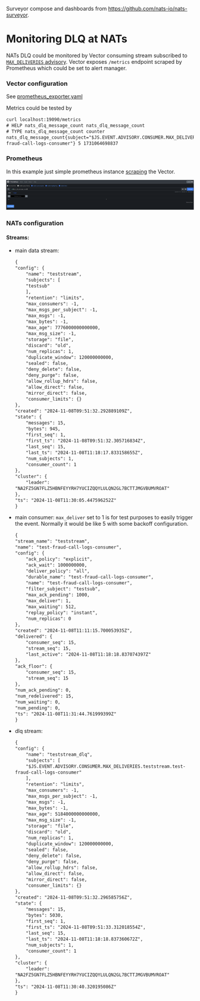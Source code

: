 Surveyor compose and dashboards from https://github.com/nats-io/nats-surveyor.


# Monitoring DLQ at NATs 

NATs DLQ could be monitored by Vector consuming stream subscribed to [`MAX_DELIVERIES` advisory](https://docs.nats.io/running-a-nats-service/nats_admin/monitoring/monitoring_jetstream#advisories). 
Vector exposes `/metrics` endpoint scraped by Prometheus which could be set to alert manager. 

### Vector configuration
See [prometheus_exporter.yaml](vector/prometheus_exporter.yaml)

Metrics could be tested by 
```
curl localhost:19090/metrics
# HELP nats_dlq_message_count nats_dlq_message_count
# TYPE nats_dlq_message_count counter
nats_dlq_message_count{subject="$JS.EVENT.ADVISORY.CONSUMER.MAX_DELIVERIES.teststream.test-fraud-call-logs-consumer"} 5 1731064698837
```

### Prometheus
In this example just simple prometheus instance [scraping](docker-compose/prometheus/prometheus.yml) the Vector. 

![alt text](image.png)

### NATs configuration
#### Streams:
- main data stream:
    ```
    {
    "config": {
        "name": "teststream",
        "subjects": [
        "testsub"
        ],
        "retention": "limits",
        "max_consumers": -1,
        "max_msgs_per_subject": -1,
        "max_msgs": -1,
        "max_bytes": -1,
        "max_age": 7776000000000000,
        "max_msg_size": -1,
        "storage": "file",
        "discard": "old",
        "num_replicas": 1,
        "duplicate_window": 120000000000,
        "sealed": false,
        "deny_delete": false,
        "deny_purge": false,
        "allow_rollup_hdrs": false,
        "allow_direct": false,
        "mirror_direct": false,
        "consumer_limits": {}
    },
    "created": "2024-11-08T09:51:32.292889109Z",
    "state": {
        "messages": 15,
        "bytes": 945,
        "first_seq": 1,
        "first_ts": "2024-11-08T09:51:32.305716834Z",
        "last_seq": 15,
        "last_ts": "2024-11-08T11:18:17.833158655Z",
        "num_subjects": 1,
        "consumer_count": 1
    },
    "cluster": {
        "leader": "NA2FZ5GN7FLZ5HBNFEYYRH7YUCIZQQYLULQN2GL7BCTTJMGVBUMVROAT"
    },
    "ts": "2024-11-08T11:30:05.447596252Z"
    }
    ```
- main consumer:
    `max_deliver` set to 1 is for test purposes to easily trigger the event. Normally it would be like 5 with some backoff configuration.
    ```
    {
    "stream_name": "teststream",
    "name": "test-fraud-call-logs-consumer",
    "config": {
        "ack_policy": "explicit",
        "ack_wait": 1000000000,
        "deliver_policy": "all",
        "durable_name": "test-fraud-call-logs-consumer",
        "name": "test-fraud-call-logs-consumer",
        "filter_subject": "testsub",
        "max_ack_pending": 1000,
        "max_deliver": 1,
        "max_waiting": 512,
        "replay_policy": "instant",
        "num_replicas": 0
    },
    "created": "2024-11-08T11:11:15.700053935Z",
    "delivered": {
        "consumer_seq": 15,
        "stream_seq": 15,
        "last_active": "2024-11-08T11:18:18.837074397Z"
    },
    "ack_floor": {
        "consumer_seq": 15,
        "stream_seq": 15
    },
    "num_ack_pending": 0,
    "num_redelivered": 15,
    "num_waiting": 0,
    "num_pending": 0,
    "ts": "2024-11-08T11:31:44.761999399Z"
    }
    ```

- dlq stream:
    ```
    {
    "config": {
        "name": "teststream_dlq",
        "subjects": [
        "$JS.EVENT.ADVISORY.CONSUMER.MAX_DELIVERIES.teststream.test-fraud-call-logs-consumer"
        ],
        "retention": "limits",
        "max_consumers": -1,
        "max_msgs_per_subject": -1,
        "max_msgs": -1,
        "max_bytes": -1,
        "max_age": 5184000000000000,
        "max_msg_size": -1,
        "storage": "file",
        "discard": "old",
        "num_replicas": 1,
        "duplicate_window": 120000000000,
        "sealed": false,
        "deny_delete": false,
        "deny_purge": false,
        "allow_rollup_hdrs": false,
        "allow_direct": false,
        "mirror_direct": false,
        "consumer_limits": {}
    },
    "created": "2024-11-08T09:51:32.296585756Z",
    "state": {
        "messages": 15,
        "bytes": 5030,
        "first_seq": 1,
        "first_ts": "2024-11-08T09:51:33.312018554Z",
        "last_seq": 15,
        "last_ts": "2024-11-08T11:18:18.837360672Z",
        "num_subjects": 1,
        "consumer_count": 1
    },
    "cluster": {
        "leader": "NA2FZ5GN7FLZ5HBNFEYYRH7YUCIZQQYLULQN2GL7BCTTJMGVBUMVROAT"
    },
    "ts": "2024-11-08T11:30:40.320195086Z"
    }
    ```